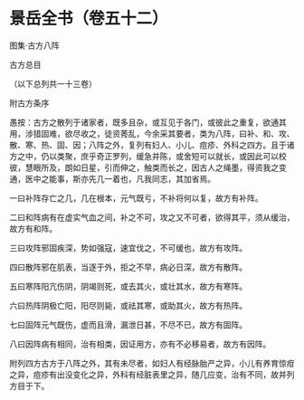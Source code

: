 # 景岳全书（卷五十二）

图集·古方八阵

古方总目

（以下总列共一十三卷）

附古方条序

愚按：古方之散列于诸家者，既多且杂，或互见于各门，或彼此之重复，欲通其用，涉猎固难，欲尽收之，徒资莠乱，今余采其要者，类为八阵，曰补、和、攻、散、寒、热、固、因；八阵之外，复列有妇人、小儿、痘疹、外科之四方。且于诸方之中，仍以类聚，庶乎奇正罗列，缓急并陈，或舍短可以就长，或因此可以校彼，慧眼所及，朗如日星，引而伸之，触类而长之，因古人之绳墨，得资我之变通，医中之能事，斯亦先几一着也，凡我同志，其加省焉。

一曰补阵存亡之几，几在根本，元气既亏，不补将何以复，故方有补阵。

二曰和阵病有在虚实气血之间，补之不可，攻之又不可者，欲得其平，须从缓治，故方有和阵。

三曰攻阵邪固疾深，势如强寇，速宜伐之，不可缓也，故方有攻阵。

四曰散阵邪在肌表，当逐于外，拒之不早，病必日深，故方有散阵。

五曰寒阵阳亢伤阴，阴竭则死，或去其火，或壮其水，故方有寒阵。

六曰热阵阴极亡阳，阳尽则毙，或祛其寒，或助其火，故方有热阵。

七曰固阵元气既伤，虚而且滑，漏泄日甚，不尽不已，故方有固阵。

八曰因阵病有相同，治有相类，因证用方，亦有不必移易者，故方有因阵。

附列四方古方于八阵之外，其有未尽者，如妇人有经脉胎产之异，小儿有养育惊疳之异，痘疹有出没变化之异，外科有经脏表里之异，随几应变，治有不同，故并列方目于下。
